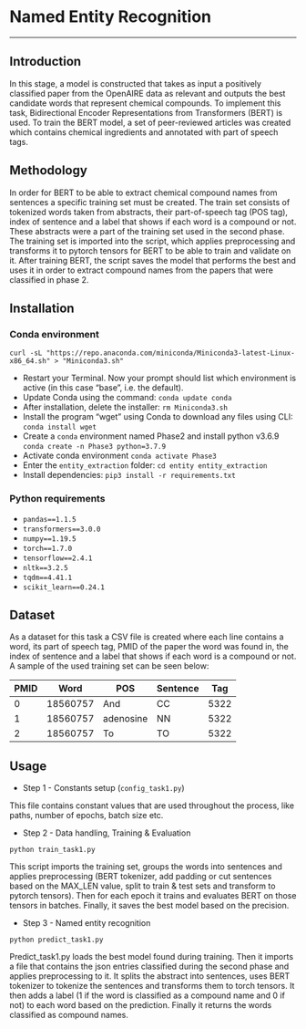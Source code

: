 # Named Entity Recognition
---
## Introduction

In this stage, a model is constructed that takes as input a positively classified paper from the OpenAIRE data as relevant and outputs the best candidate words that represent chemical compounds. To implement this task, Bidirectional Encoder Representations from Transformers (BERT) is used. To train the BERT model, a set of peer-reviewed articles was created which contains chemical ingredients and annotated with part of speech tags.

## Methodology

In order for BERT to be able to extract chemical compound names from sentences a specific training set must be created. The train set consists of tokenized words taken from abstracts, their part-of-speech tag (POS tag), index of sentence and a label that shows if each word is a compound or not. These abstracts were a part of the training set used in the second phase. The training set is imported into the script, which applies preprocessing and transforms it to pytorch tensors for BERT to be able to train and validate on it. After training BERT, the script saves the model that performs the best  and uses it in order to extract compound names from the papers that were classified in phase 2.

## Installation
### Conda environment
`curl -sL "https://repo.anaconda.com/miniconda/Miniconda3-latest-Linux-x86_64.sh" > "Miniconda3.sh"`
* Restart your Terminal. Now your prompt should list which environment is active (in this case “base”, i.e. the default).
*    Update Conda using the command:
`conda update conda`
*    After installation, delete the installer:
`rm Miniconda3.sh`
*    Install the program “wget” using Conda to download any files using CLI:
`conda install wget`
*    Create a `conda` environment named Phase2 and install python v3.6.9
`conda create -n Phase3 python=3.7.9`
*    Activate conda environment 
`conda activate Phase3`
*    Enter the `entity_extraction` folder: `cd entity entity_extraction`
*    Install dependencies:
`pip3 install -r requirements.txt`

### Python requirements
* `pandas==1.1.5`
* `transformers==3.0.0`
* `numpy==1.19.5`
* `torch==1.7.0`
* `tensorflow==2.4.1`
* `nltk==3.2.5`
* `tqdm==4.41.1`
* `scikit_learn==0.24.1`

## Dataset

As a dataset for this task a CSV file is created where each line contains a word, its part of speech tag, PMID of the paper the word was found in, the index of sentence and a label that shows if each word is a compound or not. A sample of the used training set can be seen below:

PMID|Word|POS|Sentence|Tag
-|-|-|-|-
0|18560757|And|CC|5322|0
1|18560757|adenosine|NN|5322|1
2|18560757|To|TO|5322|0

## Usage

* Step 1 - Constants setup (`config_task1.py`)

This file contains constant values that are used throughout the process, like paths, number of epochs, batch size etc. 

* Step 2 - Data handling, Training & Evaluation

`python train_task1.py`

This script imports the training set, groups the words into sentences and applies preprocessing (BERT tokenizer, add padding or cut sentences based on the MAX_LEN value, split to train & test sets and transform to pytorch tensors). Then for each epoch it trains and evaluates BERT on those tensors in batches. Finally, it saves the best model based on the precision.


* Step 3 - Named entity recognition

`python predict_task1.py`

Predict_task1.py loads the best model found during training. Then it imports a file that contains the json entries classified during the second phase and applies preprocessing to it. It splits the abstract into sentences, uses BERT tokenizer to tokenize the sentences and transforms them to torch tensors. It then adds a label (1 if the word is classified as a compound name and 0 if not) to each word based on the prediction. Finally it returns the words classified as compound names.
